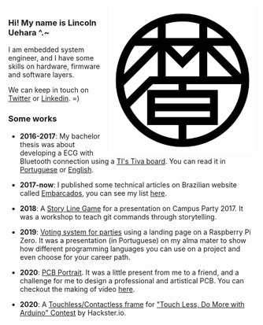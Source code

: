 <img src="https://github.com/LincolnUehara/LincolnUehara/blob/master/img/GitHubProfile.png" align="right" width="300">

### Hi! My name is Lincoln Uehara ^.~

I am embedded system engineer, and I have some skills on hardware, firmware and software layers. 

We can keep in touch on [Twitter](https://twitter.com/LincolnUehara) or [Linkedin](https://www.linkedin.com/in/lincoln-uehara/). =)

### Some works

* **2016-2017**: My bachelor thesis was about developing a ECG with Bluetooth connection using a [TI's Tiva board](https://www.ti.com/tool/EK-TM4C123GXL). You can read it in [Portuguese](https://repositorio.unesp.br/bitstream/handle/11449/155292/000881439.pdf) or [English](https://eventos.ufabc.edu.br/siimsps/files/id165.pdf).

* **2017-now**: I published some technical articles on Brazilian website called [Embarcados](https://www.embarcados.com.br/), you can see my list [here](https://www.embarcados.com.br/author/evertonuehara/).

* **2018**: A [Story Line Game](https://github.com/LincolnUehara/storylineGame) for a presentation on Campus Party 2017. It was a workshop to teach git commands through storytelling.

* **2019**: [Voting system for parties](https://github.com/LincolnUehara/dc-voting) using a landing page on a Raspberry Pi Zero. It was a presentation (in Portuguese) on my alma mater to show how different programming languages you can use on a project and even choose for your career path.

* **2020**: [PCB Portrait](https://www.hackster.io/lin_hara/pcb-portrait-aquarius-eca035). It was a little present from me to a friend, and a challenge for me to design a professional and artistical PCB. You can checkout the making of video [here](https://www.youtube.com/watch?v=2W8A3zgU_Mk).

* **2020**: A [Touchless/Contactless frame](https://www.hackster.io/lin_hara/touchless-frame-fd138e) for ["Touch Less, Do More
with Arduino" Contest](https://www.hackster.io/contests/touchlessdomore) by Hackster.io.
